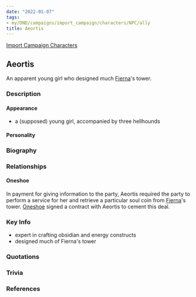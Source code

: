 ```yaml
---
date: "2022-01-07"
tags:
- my/DND/campaigns/import_campaign/characters/NPC/ally
title: Aeortis
---
```


[Import Campaign Characters](/dnd/characters/)

## Aeortis

An apparent young girl who designed much [Fierna](/dnd/npcs/fierna/)'s tower.

### Description

#### Appearance

- a (supposed) young girl, accompanied by three hellhounds

#### Personality

### Biography

### Relationships

#### Oneshoe

In payment for giving information to the party, Aeortis required the party to perform a service for her and retrieve a particular soul coin from [Fierna](/dnd/npcs/fierna/)'s tower. [Oneshoe](/dnd/characters/oneshoe/) signed a contract with Aeortis to cement this deal.

### Key Info

- expert in crafting obsidian and energy constructs
- designed much of Fierna's tower

### Quotations

### Trivia

### References
